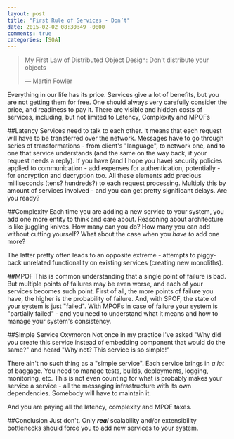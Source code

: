 ```yaml
---
layout: post
title: "First Rule of Services - Don’t"
date: 2015-02-02 08:30:49 -0800
comments: true
categories: [SOA]
---
```

><p>My First Law of Distributed Object Design: Don't distribute your objects</p>&mdash; Martin Fowler

Everything in our life has its price. Services give a lot of benefits, but you are not getting them for free. One should always very carefully consider the price, and readiness to pay it. There are visible and hidden costs of services, including, but not limited to Latency, Complexity and MPOFs  

##Latency
Services need to talk to each other. It means that each request will have to be transferred over the network. Messages have to go through series of transformations - from client's "language", to network one, and to one that service understands (and the same on the way back, if your request needs a reply). If you have (and I hope you have) security policies applied to communication - add expenses for authentication, potentially - for encryption and decryption too. All these elements add precious milliseconds (tens? hundreds?) to each request processing. Multiply this by amount of services involved - and you can get pretty significant delays. Are you ready?

<!--more-->

##Complexity
Each time you are adding a new service to your system, you add one more entity to think and care about. Reasoning about architecture is like juggling knives. How many can you do? How many you can add without cutting yourself? What about the case when you _have to_ add one more?

The latter pretty often leads to an opposite extreme - attempts to piggy-back unrelated functionality on existing services (creating new monoliths).   

##MPOF
This is common understanding that a single point of failure is bad. But multiple points of failures may be even worse, and each of your services becomes such point. First of all, the more points of failure you have, the higher is the probability of failure. And, with SPOF, the state of your system is just "failed". With MPOFs in case of failure your system is "partially failed" - and you need to understand what it means and how to manage your system's consistency. 


##Simple Service Oxymoron
Not once in my practice I've asked "Why did you create this service instead of embedding component that would do the same?" and heard "Why not? This service is so simple!"

There ain't no such thing as a "simple service". Each service brings in _a lot_ of baggage. You need to manage tests, builds, deployments, logging, monitoring, etc. This is not even counting for what is probably makes your service a service - all the messaging infrastructure with its own dependencies. Somebody will have to maintain it. 

And you are paying all the latency, complexity and MPOF taxes.

##Conclusion
Just don't. Only ***real*** scalability and/or extensibility bottlenecks should force you to add new services to your system. 


